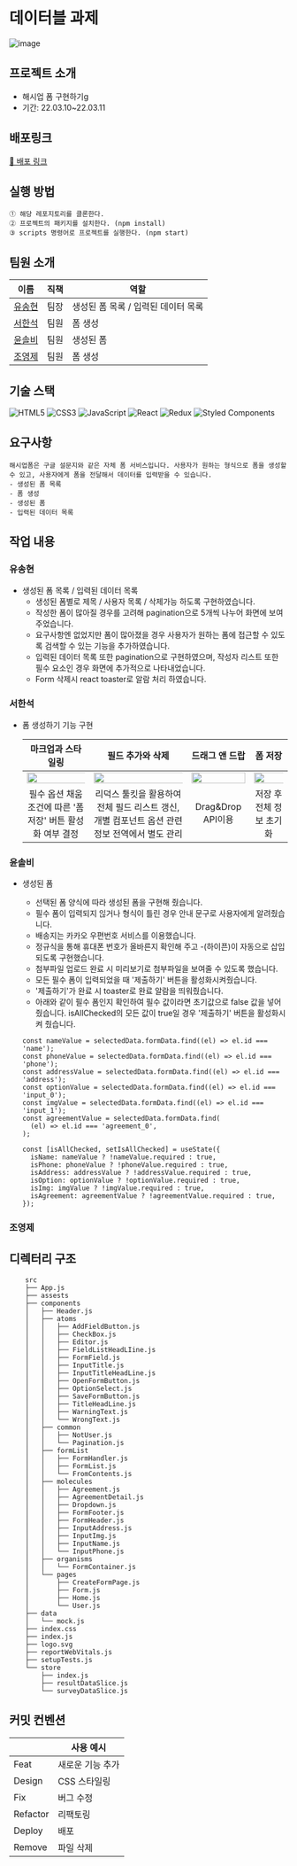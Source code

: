 # 데이터블 과제
![image](https://user-images.githubusercontent.com/81687138/158264305-6c1239ce-2b8b-4d11-9cc2-eb6f8b784ac0.png)

## 프로젝트 소개

- 해시업 폼 구현하기g
- 기간: 22.03.10~22.03.11

## 배포링크

[🚀 배포 링크](https://datable-9.netlify.app/)

## 실행 방법

```
① 해당 레포지토리를 클론한다.
② 프로젝트의 패키지를 설치한다. (npm install)
③ scripts 명령어로 프로젝트를 실행한다. (npm start)
```

## 팀원 소개

| 이름   | 직책 | 역할                 |
| ----- | -- | -------------------- |
| [유송현](https://github.com/ysh2987) | 팀장 | 생성된 폼 목록 / 입력된 데이터 목록 |
| [서한석](https://github.com/holystorySeo) | 팀원 | 폼 생성 |
| [윤솔비](https://github.com/y-solb) | 팀원 | 생성된 폼 |
| [조영제](https://github.com/youngjeJO) | 팀원 | 폼 생성 |

## 기술 스택

![HTML5](https://img.shields.io/badge/html5-%23E34F26.svg?style=for-the-badge&logo=html5&logoColor=white)
![CSS3](https://img.shields.io/badge/css3-%231572B6.svg?style=for-the-badge&logo=css3&logoColor=white)
![JavaScript](https://img.shields.io/badge/javascript-%23323330.svg?style=for-the-badge&logo=javascript&logoColor=%23F7DF1E)
![React](https://img.shields.io/badge/react-%2320232a.svg?style=for-the-badge&logo=react&logoColor=%2361DAFB)
![Redux](https://img.shields.io/badge/redux-%23593d88.svg?style=for-the-badge&logo=redux&logoColor=white)
![Styled Components](https://img.shields.io/badge/styled--components-DB7093?style=for-the-badge&logo=styled-components&logoColor=white)
<br/>

## 요구사항

```
해시업폼은 구글 설문지와 같은 자체 폼 서비스입니다. 사용자가 원하는 형식으로 폼을 생성할 수 있고, 사용자에게 폼을 전달해서 데이터를 입력받을 수 있습니다.
- 생성된 폼 목록
- 폼 생성
- 생성된 폼
- 입력된 데이터 목록
```

## 작업 내용

### 유송현
- 생성된 폼 목록 / 입력된 데이터 목록
  - 생성된 폼별로 제목 / 사용자 목록 / 삭제가능 하도록 구현하였습니다.
  - 작성한 폼이 많아질 경우를 고려해 pagination으로 5개씩 나누어 화면에 보여주었습니다.
  - 요구사항엔 없었지만 폼이 많아졌을 경우 사용자가 원하는 폼에 접근할 수 있도록 검색할 수 있는 기능을 추가하였습니다.
  - 입력된 데이터 목록 또한 pagination으로 구현하였으며, 작성자 리스트 또한 필수 요소인 경우 화면에 추가적으로 나타내었습니다.
  - Form 삭제시 react toaster로 알람 처리 하였습니다.
  

### 서한석
- 폼 생성하기 기능 구현

  |마크업과 스타일링|필드 추가와 삭제|드래그 앤 드랍|폼 저장|
  |:-:|:-:|:-:|:-:|
  |<img src="https://user-images.githubusercontent.com/87353284/158739152-0f2e500a-4a24-40e5-9821-8624185059ec.png" width="120%">|<img src="https://user-images.githubusercontent.com/87353284/158739879-e9f2fe91-ec10-4803-ad78-bbbe139eb4c9.gif" width="140%">|<img src="https://user-images.githubusercontent.com/87353284/158740442-dd388761-eec2-46ed-9ff8-5f11579feec5.gif" width="100%">|<img src="https://user-images.githubusercontent.com/87353284/158740545-53d43689-814f-491a-a7f0-d08e73850d2c.gif" width="120%">|
  |필수 옵션 채움 조건에 따른 '폼 저장' 버튼 활성화 여부 결정|리덕스 툴킷을 활용하여 전체 필드 리스트 갱신, 개별 컴포넌트 옵션 관련 정보 전역에서 별도 관리|Drag&Drop API이용|저장 후 전체 정보 초기화|


### 윤솔비
- 생성된 폼 
  - 선택된 폼 양식에 따라 생성된 폼을 구현해 줬습니다.
  - 필수 폼이 입력되지 읺거나 형식이 틀린 경우 안내 문구로 사용자에게 알려줬습니다.
  - 배송지는 카카오 우편번호 서비스를 이용했습니다.
  - 정규식을 통해 휴대폰 번호가 올바른지 확인해 주고 -(하이픈)이 자동으로 삽입되도록 구현했습니다.
  - 첨부파일 업로드 완료 시 미리보기로 첨부파일을 보여줄 수 있도록 했습니다.
  - 모든 필수 폼이 입력되었을 때 '제출하기' 버튼을 활성화시켜줬습니다.
  - '제출하기'가 완료 시 toaster로 완료 알람을 띄워줬습니다.
  - 아래와 같이 필수 폼인지 확인하여 필수 값이라면 초기값으로 false 값을 넣어줬습니다. isAllChecked의 모든 값이 true일 경우 '제출하기' 버튼을 활성화시켜 줬습니다.
  
  ```
  const nameValue = selectedData.formData.find((el) => el.id === 'name');
  const phoneValue = selectedData.formData.find((el) => el.id === 'phone');
  const addressValue = selectedData.formData.find((el) => el.id === 'address');
  const optionValue = selectedData.formData.find((el) => el.id === 'input_0');
  const imgValue = selectedData.formData.find((el) => el.id === 'input_1');
  const agreementValue = selectedData.formData.find(
    (el) => el.id === 'agreement_0',
  );

  const [isAllChecked, setIsAllChecked] = useState({
    isName: nameValue ? !nameValue.required : true,
    isPhone: phoneValue ? !phoneValue.required : true,
    isAddress: addressValue ? !addressValue.required : true,
    isOption: optionValue ? !optionValue.required : true,
    isImg: imgValue ? !imgValue.required : true,
    isAgreement: agreementValue ? !agreementValue.required : true,
  });
  ```
  
### 조영제

## 디렉터리 구조

```
    src
    ├── App.js
    ├── assests
    ├── components
    │   ├── Header.js
    │   ├── atoms
    │   │   ├── AddFieldButton.js
    │   │   ├── CheckBox.js
    │   │   ├── Editor.js
    │   │   ├── FieldListHeadLIine.js
    │   │   ├── FormField.js
    │   │   ├── InputTitle.js
    │   │   ├── InputTitleHeadLine.js
    │   │   ├── OpenFormButton.js
    │   │   ├── OptionSelect.js
    │   │   ├── SaveFormButton.js
    │   │   ├── TitleHeadLine.js
    │   │   ├── WarningText.js
    │   │   └── WrongText.js
    │   ├── common
    │   │   ├── NotUser.js
    │   │   └── Pagination.js
    │   ├── formList
    │   │   ├── FormHandler.js
    │   │   ├── FormList.js
    │   │   └── FromContents.js
    │   ├── molecules
    │   │   ├── Agreement.js
    │   │   ├── AgreementDetail.js
    │   │   ├── Dropdown.js
    │   │   ├── FormFooter.js
    │   │   ├── FormHeader.js
    │   │   ├── InputAddress.js
    │   │   ├── InputImg.js
    │   │   ├── InputName.js
    │   │   └── InputPhone.js
    │   ├── organisms
    │   │   └── FormContainer.js
    │   └── pages
    │       ├── CreateFormPage.js
    │       ├── Form.js
    │       ├── Home.js
    │       └── User.js
    ├── data
    │   └── mock.js
    ├── index.css
    ├── index.js
    ├── logo.svg
    ├── reportWebVitals.js
    ├── setupTests.js
    └── store
        ├── index.js
        ├── resultDataSlice.js
        └── surveyDataSlice.js
```

## 커밋 컨벤션

|          | 사용 예시        |
| -------- | ---------------- |
| Feat     | 새로운 기능 추가 |
| Design   | CSS 스타일링     |
| Fix      | 버그 수정        |
| Refactor | 리팩토링         |
| Deploy   | 배포             |
| Remove   | 파일 삭제        |
